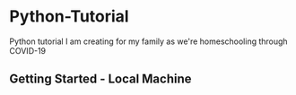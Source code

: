 # Python-Tutorial
Python tutorial I am creating for my family as we're homeschooling through COVID-19

## Getting Started - Local Machine

